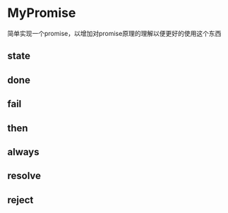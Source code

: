 # MyPromise
简单实现一个promise，以增加对promise原理的理解以便更好的使用这个东西

## state
## done
## fail
## then
## always
## resolve
## reject
